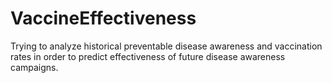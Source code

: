 VaccineEffectiveness
====================

Trying to analyze historical preventable disease awareness and vaccination rates in order to predict effectiveness of future disease awareness campaigns.
